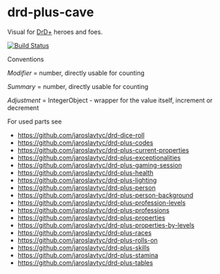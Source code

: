 # drd-plus-cave
Visual for [DrD+](http://www.altar.cz/drdplus/) heroes and foes.

[![Build Status](https://travis-ci.org/jaroslavtyc/drd-plus-cave.svg?branch=master)](https://travis-ci.org/jaroslavtyc/drd-plus-cave)

Conventions

*Modifier* = number, directly usable for counting

*Summary* = number, directly usable for counting

*Adjustment* = IntegerObject - wrapper for the value itself, increment or decrement 

For used parts see

- https://github.com/jaroslavtyc/drd-dice-roll
- https://github.com/jaroslavtyc/drd-plus-codes
- https://github.com/jaroslavtyc/drd-plus-current-properties
- https://github.com/jaroslavtyc/drd-plus-exceptionalities
- https://github.com/jaroslavtyc/drd-plus-gaming-session
- https://github.com/jaroslavtyc/drd-plus-health
- https://github.com/jaroslavtyc/drd-plus-lighting
- https://github.com/jaroslavtyc/drd-plus-person
- https://github.com/jaroslavtyc/drd-plus-person-background
- https://github.com/jaroslavtyc/drd-plus-profession-levels
- https://github.com/jaroslavtyc/drd-plus-professions
- https://github.com/jaroslavtyc/drd-plus-properties
- https://github.com/jaroslavtyc/drd-plus-properties-by-levels
- https://github.com/jaroslavtyc/drd-plus-races
- https://github.com/jaroslavtyc/drd-plus-rolls-on
- https://github.com/jaroslavtyc/drd-plus-skills
- https://github.com/jaroslavtyc/drd-plus-stamina
- https://github.com/jaroslavtyc/drd-plus-tables

